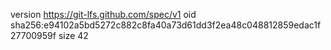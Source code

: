 version https://git-lfs.github.com/spec/v1
oid sha256:e94102a5bd5272c882c8fa40a73d61dd3f2ea48c048812859edac1f27700959f
size 42
